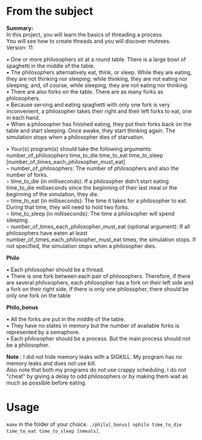# From the subject

__Summary:__  
In this project, you will learn the basics of threading a process.  
You will see how to create threads and you will discover mutexes.  
Version: 11  

• One or more philosophers sit at a round table.
There is a large bowl of spaghetti in the middle of the table.  
• The philosophers alternatively eat, think, or sleep.
While they are eating, they are not thinking nor sleeping;
while thinking, they are not eating nor sleeping;
and, of course, while sleeping, they are not eating nor thinking.  
• There are also forks on the table. There are as many forks as philosophers.  
• Because serving and eating spaghetti with only one fork is very inconvenient, a
philosopher takes their right and their left forks to eat, one in each hand.  
• When a philosopher has finished eating, they put their forks back on the table and
start sleeping. Once awake, they start thinking again. The simulation stops when
a philosopher dies of starvation.  

• Your(s) program(s) should take the following arguments:
number_of_philosophers time_to_die time_to_eat time_to_sleep
\[number_of_times_each_philosopher_must_eat\]  
◦ number_of_philosophers: The number of philosophers and also the number
of forks.  
◦ time_to_die (in milliseconds): If a philosopher didn’t start eating time_to_die
milliseconds since the beginning of their last meal or the beginning of the simulation, they die.  
◦ time_to_eat (in milliseconds): The time it takes for a philosopher to eat.
During that time, they will need to hold two forks.  
◦ time_to_sleep (in milliseconds): The time a philosopher will spend sleeping.  
◦ number_of_times_each_philosopher_must_eat (optional argument): If all
philosophers have eaten at least number_of_times_each_philosopher_must_eat
times, the simulation stops. If not specified, the simulation stops when a
philosopher dies.  

__Philo__  

• Each philosopher should be a thread.  
• There is one fork between each pair of philosophers. Therefore, if there are several
philosophers, each philosopher has a fork on their left side and a fork on their right
side. If there is only one philosopher, there should be only one fork on the table  

__Philo_bonus__  

• All the forks are put in the middle of the table.  
• They have no states in memory but the number of available forks is represented by
a semaphore.  
• Each philosopher should be a process. But the main process should not be a
philosopher.  

**Note** : I did not hide memory leaks with a SIGKILL. My program has no memory leaks and does not use kill.  
Also note that both my programs do not use crappy scheduling. I do not "cheat" by giving a delay to odd philosophers or by making them wait as much as possible before eating.

# Usage
`make` in the folder of your choice. `./philo[_bonus] nphilo time_to_die time_to_eat time_to_sleep [nmeals]`.
